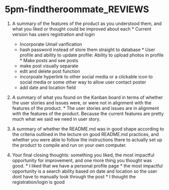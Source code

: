 # 5pm-findtheroommate_REVIEWS

  1. A summary of the features of the product as you understood them, and what you liked or thought could be improved about each
    * Current version has users registration and login
      * Incorporate Umail varification
      * hash password instead of store them straight to database
    * User profile and ability to update profile: Ability to upload photos in profile
    * Make posts and see posts
      * make post visually separate
      * edit and delete post function
      * incorpoate hyperlink to other social media or a clickable icon to social media or some other way to allow user contact poster
      * add date and location field
    
  2. A summary of what you found on the Kanban board in terms of whether the user stories and issues were, or were not in alignment with the features of the product.
    * The user stories and issues are in alignment with the features of the product. Because the current features are pretty much what we said we need in user story.
  3. A summary of whether the README.md was in good shape according to the criteria outlined in the lecture on good README.md practices, and whether you were able to follow the instructions there to actually set up the product to compile and run on your own computer.
  4. Your final closing thoughts: something you liked, the most impactful opportunity for improvement, and one more thing you thought was good.
    * I liked that we have a personal profile page
    * the most impactful opportunity is a search ability based on date and location so the user dont have to manually look through the post
    * I thought the registration/login is good
